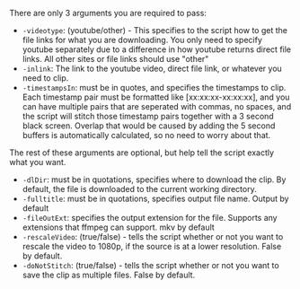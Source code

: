 There are only 3 arguments you are required to pass:
* `-videotype`: (youtube/other) - This specifies to the script how to get the file links for what you are downloading. You only need to specify youtube separately due to a difference in how youtube returns direct file links. All other sites or file links should use "other"
* `-inlink`: The link to the youtube video, direct file link, or whatever you need to clip.
* `-timestampsIn`: must be in quotes, and specifies the timestamps to clip. Each timestamp pair must be formatted like [xx:xx:xx-xx:xx:xx], and you can have multiple pairs that are seperated with commas, no spaces, and the script will stitch those timestamp pairs together with a 3 second black screen. Overlap that would be caused by adding the 5 second buffers is automatically calculated, so no need to worry about that.

The rest of these arguments are optional, but help tell the script exactly what you want.
* `-dlDir`: must be in quotations, specifies where to download the clip. By default, the file is downloaded to the current working directory.
* `-fulltitle`: must be in quotations, specifies output file name. Output by default
* `-fileOutExt`: specifies the output extension for the file. Supports any extensions that ffmpeg can support. mkv by default
* `-rescaleVideo`: (true/false) - tells the script whether or not you want to rescale the video to 1080p, if the source is at a lower resolution. False by default.
* `-doNotStitch`: (true/false) - tells the script whether or not you want to save the clip as multiple files. False by default.
